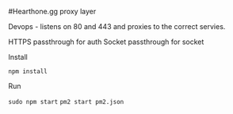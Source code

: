 #Hearthone.gg proxy layer

Devops - listens on 80 and 443 and proxies to the correct servies.

HTTPS passthrough for auth
Socket passthrough for socket

Install

``npm install``

Run

```sudo npm start```
```pm2 start pm2.json```